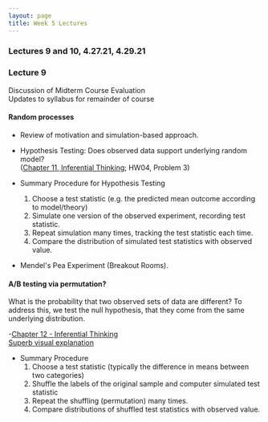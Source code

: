 ```yaml
---
layout: page
title: Week 5 Lectures
---
```


### Lectures 9 and 10, 4.27.21, 4.29.21

### Lecture 9

Discussion of Midterm Course Evaluation <br>
Updates to syllabus for remainder of course

#### Random processes 

- Review of motivation and simulation-based approach.
 
- Hypothesis Testing: Does observed data support underlying random model? <br> ([Chapter 11, Inferential Thinking](https://inferentialthinking.com/chapters/11/Testing_Hypotheses.html); HW04, Problem 3)

- Summary Procedure for Hypothesis Testing 

   1. Choose a test statistic (e.g. the predicted mean outcome according to model/theory)
   2. Simulate one version of the observed experiment, recording test statistic.
   3. Repeat simulation many times, tracking the test statistic each time.
   4. Compare the distribution of simulated test statistics with observed value.

- Mendel's Pea Experiment (Breakout Rooms).



#### A/B testing via permutation?

What is the probability that two observed sets of data are different? To address this, we test the null hypothesis, that they come from the same underlying distribution.

-[Chapter 12 - Inferential Thinking](https://inferentialthinking.com/chapters/12/Comparing_Two_Samples.html)<br>
[Superb visual explanation](https://www.jwilber.me/permutationtest/)

- Summary Procedure
    1. Choose a test statistic (typically the difference in means between two categories)
    2. Shuffle the labels of the original sample and computer simulated test statistic 
    3. Repeat the shuffling (permutation) many times.
    4. Compare distributions of shuffled test statistics with observed value.





 
    



